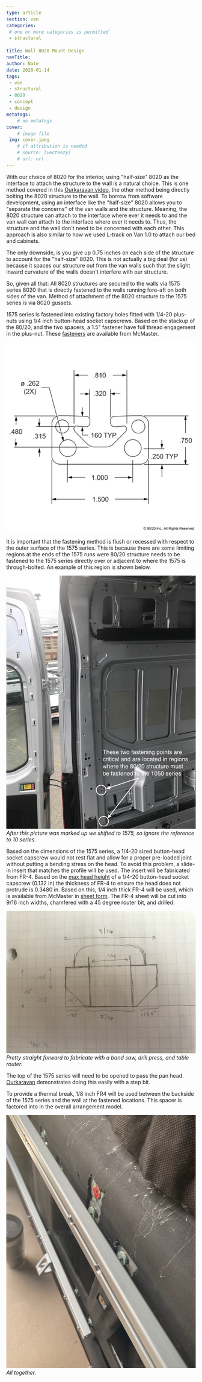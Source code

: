 ```yaml
---
type: article
section: van
categories: 
 # one or more categories is permitted
 - structural

title: Wall 8020 Mount Design
navTitle:
author: Nate
date: 2020-01-14
tags:
 - van
 - structural
 - 8020
 - concept
 - design
metatags:
	# no metatags
cover: 
	# image file
 img: cover.jpeg
	# if attribution is needed
	# source: [vecteezy]
	# url: url
---
```



With our choice of 8020 for the interior, using "half-size" 8020 as the interface to attach the structure to the wall is a natural choice.  This is one method covered in this [Ourkaravan video](https://www.youtube.com/watch?v=mulYd1SGCyU), the other method being directly bolting the 8020 structure to the wall.  To borrow from software development, using an interface like the "half-size" 8020 allows you to "separate the concerns" of the van walls and the structure.  Meaning, the 8020 structure can attach to the interface where ever it needs to and the van wall can attach to the interface where ever it needs to.  Thus, the structure and the wall don't need to be concerned with each other.  This approach is also similar to how we used L-track on Van 1.0 to attach our bed and cabinets.

The only downside, is you give up 0.75 inches on each side of the structure to account for the "half-size" 8020.  This is not actually a big deal (for us) because it spaces our structure out from the van walls such that the slight inward curvature of the walls doesn't interfere with our structure.


So, given all that: All 8020 structures are secured to the walls via 1575 series 8020 that is directly fastened to the walls running fore-aft on both sides of the van.  Method of attachment of the 8020 structure to the 1575 series is via 8020 gussets.

1575 series is fastened into existing factory holes fitted with 1/4-20 plus-nuts using 1/4 inch button-head socket capscrews.  Based on the stackup of the 80/20, and the two spacers, a 1.5" fastener have full thread engagement in the plus-nut.  These [fasteners](https://www.mcmaster.com/91306A384/) are available from McMaster.

![1575 Cross Section](1575_dimension.jpg)

It is important that the fastening method is flush or recessed with respect to the outer surface of the 1575 series.  This is because there are some limiting regions at the ends of the 1575 runs were 80/20 structure needs to be fastened to the 1575 series directly over or adjacent to where the 1575 is through-bolted.  An example of this region is shown below.

![Example location](walls5_small_markedup.jpeg)
_After this picture was marked up we shifted to 1575, so ignore the reference to 10 series._

Based on the dimensions of the 1575 series, a 1/4-20 sized button-head socket capscrew would not rest flat and allow for a proper pre-loaded joint without putting a bending stress on the head.  To avoid this problem, a slide-in insert that matches the profile will be used.  The insert will be fabricated from FR-4.  Based on the [max head height](bhscs-alloy-zinc.pdf) of a 1/4-20 button-head socket capscrew (0.132 in) the thickness of FR-4 to ensure the head does not protrude is 0.3480 in.  Based on this, 1/4 inch thick FR-4 will be used, which is available from McMaster in [sheet form](https://www.mcmaster.com/garolite/multipurpose-flame-retardant-garolite-g-10-fr4-sheets-and-bars/thickness~1-4/.).  The FR-4 sheet will be cut into 9/16 inch widths, chamfered with a 45 degree router bit, and drilled.

![FR-4 insert](fr4-insert.jpeg)
_Pretty straight forward to fabricate with a band saw, drill press, and table router._

The top of the 1575 series will need to be opened to pass the pan head.  [Ourkaravan](https://youtu.be/mulYd1SGCyU?t=173) demonstrates doing this easily with a step bit.

To provide a thermal break, 1/8 inch FR4 will be used between the backside of the 1575 series and the wall at the fastened locations.  This spacer is factored into In the overall arrangement model.

![all together](all-together.jpeg)
_All together._